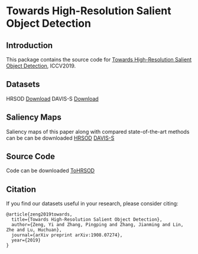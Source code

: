 # Towards High-Resolution Salient Object Detection
## Introduction
This package contains the source code for [Towards High-Resolution Salient Object Detection](https://drive.google.com/open?id=15o-Fel0BSyNulGoptrxfHR0t22qMHlTr), ICCV2019.
## Datasets 
HRSOD [Download](https://drive.google.com/open?id=1bmDGlkzqHoduNigi_GO4Qy9sA9sIaZcY)
DAVIS-S [Download](https://drive.google.com/open?id=1q1H7yoITLS6i2n-PhgYMIxLdjyhge5AR)
## Saliency Maps
Saliency maps of this paper along with compared state-of-the-art methods can be can be downloaded [HRSOD](https://drive.google.com/open?id=1Ch0byKXXFqE5IgP9TDMYLAe04q7z2SdD) [DAVIS-S](https://drive.google.com/open?id=1l7bUlc5H3Q4Z4srkpX8uf6tGD2o4JnrI)
## Source Code
Code can be downloaded [ToHRSOD](https://pan.baidu.com/s/1nP5DMtV8OzLGXm4Ua8jU3w)
## Citation
If you find our datasets useful in your research, please consider citing:

    @article{zeng2019towards,
      title={Towards High-Resolution Salient Object Detection},
      author={Zeng, Yi and Zhang, Pingping and Zhang, Jianming and Lin, Zhe and Lu, Huchuan},
      journal={arXiv preprint arXiv:1908.07274},
      year={2019}
    }

